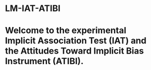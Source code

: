 # LM-IAT-ATIBI

# Welcome to the experimental Implicit Association Test (IAT) and the Attitudes Toward Implicit Bias Instrument (ATIBI). 
